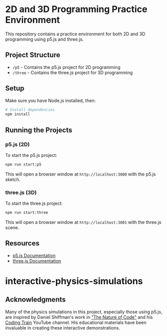 # 2D and 3D Programming Practice Environment

This repository contains a practice environment for both 2D and 3D programming using p5.js and three.js.

## Project Structure

- `/p5` - Contains the p5.js project for 2D programming
- `/three` - Contains the three.js project for 3D programming

## Setup

Make sure you have Node.js installed, then:

```bash
# Install dependencies
npm install
```

## Running the Projects

### p5.js (2D)

To start the p5.js project:

```bash
npm run start:p5
```

This will open a browser window at `http://localhost:3000` with the p5.js sketch.

### three.js (3D)

To start the three.js project:

```bash
npm run start:three
```

This will open a browser window at `http://localhost:3001` with the three.js scene.

## Resources

- [p5.js Documentation](https://p5js.org/reference/)
- [three.js Documentation](https://threejs.org/docs/)

# interactive-physics-simulations

## Acknowledgments

Many of the physics simulations in this project, especially those using p5.js, are inspired by Daniel Shiffman's work in ["The Nature of Code"](https://natureofcode.com/) and his [Coding Train](https://www.youtube.com/c/TheCodingTrain) YouTube channel. His educational materials have been invaluable in creating these interactive demonstrations.
